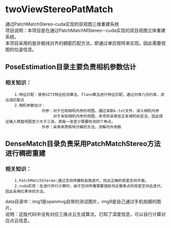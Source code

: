 # twoViewStereoPatMatch
通过PatchMatchStereo-cuda实现的双视图三维重建系统  
项目说明：本项目是在通过PatchMatchMStereo—cuda实现的双目视图立体重建系统。  
本项目采用的是非极线对齐的稠密匹配方法，即通过单应矩阵来实现。因此需要视图的位姿信息。  
## PoseEstimation目录主要负责相机参数估计  
### 相关知识：  
        1.特征匹配：使用SITI特征检测算法，flann算法进行特征匹配，通过対体几何约束，滤出误匹配点  
        2.相机参数估计：  
                    内参：对于已知相机内参的视图，通过读取k.txt文件，读入相机内参  
                         对于未知相机内参的视图，本项目采用张正友相机标定法，因此保证输入棋盘视图至少大于三张，其每一张至少需要检测四个角点。  
                    外参：采用本质矩阵分解的方法，求解内外参数  
## DenseMatch目录负责采用PatchMatchStereo方法进行稠密重建  
### 相关知识：  
        1.PatchMatchStereo:通过空间传播和自我迭代，找出正确的视差空间平面。  
        2.cuda实现：在进行并行计算时，由于空间传播需要借助邻近像素点的视差空间去迭代，因此采用红黑块的方法。  
data目录中：img1是openmvg自带的测试图片，img9是自己通过手机拍摄的图片。  
说明：这版代码中没有对应三维点云生成算法，已知了深度信息，可以自行计算对应点云信息。  

        
